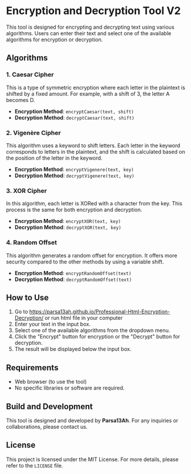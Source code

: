 # Encryption and Decryption Tool V2

This tool is designed for encrypting and decrypting text using various algorithms. Users can enter their text and select one of the available algorithms for encryption or decryption.

## Algorithms

### 1. Caesar Cipher
This is a type of symmetric encryption where each letter in the plaintext is shifted by a fixed amount. For example, with a shift of 3, the letter A becomes D.

- **Encryption Method**: `encryptCaesar(text, shift)`
- **Decryption Method**: `decryptCaesar(text, shift)`

### 2. Vigenère Cipher
This algorithm uses a keyword to shift letters. Each letter in the keyword corresponds to letters in the plaintext, and the shift is calculated based on the position of the letter in the keyword.

- **Encryption Method**: `encryptVigenere(text, key)`
- **Decryption Method**: `decryptVigenere(text, key)`

### 3. XOR Cipher
In this algorithm, each letter is XORed with a character from the key. This process is the same for both encryption and decryption.

- **Encryption Method**: `encryptXOR(text, key)`
- **Decryption Method**: `decryptXOR(text, key)`

### 4. Random Offset
This algorithm generates a random offset for encryption. It offers more security compared to the other methods by using a variable shift.

- **Encryption Method**: `encryptRandomOffset(text)`
- **Decryption Method**: `decryptRandomOffset(text)`

## How to Use

1. Go to https://parsa13ah.github.io/Professional-Html-Encryption-Decryption/ or run html file in your computer
2. Enter your text in the input box.
3. Select one of the available algorithms from the dropdown menu.
4. Click the "Encrypt" button for encryption or the "Decrypt" button for decryption.
5. The result will be displayed below the input box.

## Requirements

- Web browser (to use the tool)
- No specific libraries or software are required.

## Build and Development

This tool is designed and developed by **Parsa13Ah**. For any inquiries or collaborations, please contact us.

## License

This project is licensed under the MIT License. For more details, please refer to the `LICENSE` file.
